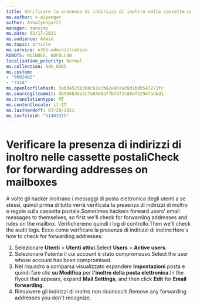 ```yaml
---
title: Verificare la presenza di indirizzi di inoltro nelle cassette postali
ms.author: v-aiyengar
author: AshaIyengar21
manager: dansimp
ms.date: 02/17/2021
ms.audience: Admin
ms.topic: article
ms.service: o365-administration
ROBOTS: NOINDEX, NOFOLLOW
localization_priority: Normal
ms.collection: Adm_O365
ms.custom:
- "9002486"
- "7524"
ms.openlocfilehash: 3abd45230360c61ecb62e4b7a39d1b0b547271fc
ms.sourcegitcommit: db908b3da2c7a6508a77bf4f2c80afb294fadbd1
ms.translationtype: MT
ms.contentlocale: it-IT
ms.lasthandoff: 03/29/2021
ms.locfileid: "51403315"
---
```

# <a name="check-for-forwarding-addresses-on-mailboxes"></a><span data-ttu-id="0baf2-102">Verificare la presenza di indirizzi di inoltro nelle cassette postali</span><span class="sxs-lookup"><span data-stu-id="0baf2-102">Check for forwarding addresses on mailboxes</span></span>

<span data-ttu-id="0baf2-103">A volte gli hacker inoltrano i messaggi di posta elettronica degli utenti a se stessi, quindi prima di tutto verrà verificata la presenza di indirizzi di inoltro e regole sulla cassetta postale.</span><span class="sxs-lookup"><span data-stu-id="0baf2-103">Sometimes hackers forward users' email messages to themselves, so first we'll check for forwarding addresses and rules on the mailbox.</span></span> <span data-ttu-id="0baf2-104">Verificheremo quindi i log di controllo.</span><span class="sxs-lookup"><span data-stu-id="0baf2-104">Then we'll check the audit logs.</span></span> <span data-ttu-id="0baf2-105">Ecco come verificare la presenza di indirizzi di inoltro:</span><span class="sxs-lookup"><span data-stu-id="0baf2-105">Here's how to check for forwarding addresses:</span></span>

1. <span data-ttu-id="0baf2-106">Selezionare **Utenti**  >  **Utenti attivi**.</span><span class="sxs-lookup"><span data-stu-id="0baf2-106">Select **Users** > **Active users**.</span></span>
1. <span data-ttu-id="0baf2-107">Selezionare l'utente il cui account è stato compromesso.</span><span class="sxs-lookup"><span data-stu-id="0baf2-107">Select the user whose account has been compromised.</span></span>
1. <span data-ttu-id="0baf2-108">Nel riquadro a comparsa visualizzato espandere **Impostazioni** posta e quindi fare clic **su Modifica** per **l'inoltro della posta elettronica.**</span><span class="sxs-lookup"><span data-stu-id="0baf2-108">In the flyout that appears, expand **Mail Settings**, and then click **Edit** for **Email forwarding**.</span></span>
1. <span data-ttu-id="0baf2-109">Rimuovere gli indirizzi di inoltro non riconosciti.</span><span class="sxs-lookup"><span data-stu-id="0baf2-109">Remove any forwarding addresses you don't recognize.</span></span>